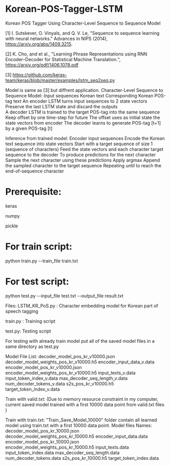 # Korean-POS-Tagger-LSTM
Korean POS Tagger Using Character-Level Sequence to Sequence Model 

[1] I. Sutskever, O. Vinyals, and Q. V. Le, "Sequence to sequence learning with neural networks." Advances in NIPS (2014), https://arxiv.org/abs/1409.3215.

[2] K. Cho, and et al., "Learning Phrase Representations using RNN Encoder–Decoder for Statistical Machine Translation.“, https://arxiv.org/pdf/1406.1078.pdf

[3] https://github.com/keras-team/keras/blob/master/examples/lstm_seq2seq.py

Model is same as [3] but diffrent application. 
Character-Level Sequence to Sequence Model:
  Input sequences
    Korean text
    Corresponding Korean POS-tag text
  An encoder LSTM turns input sequences to 2 state vectors
    Preserve the last LSTM state and discard the outputs   
  A decoder LSTM is trained to the target POS-tag into the same sequence 
    Keep offset by one time-step for future
    The offset uses as initial state the state vectors from encoder
    The decoder learns to generate POS-tag [t+1] by a given POS-tag [t]
    
Inference from trained model:
  Encoder input sequences
    Encode the Korean text sequence into state vectors 
    Start with a target sequence of size 1 (sequence of characters)
  Feed the state vectors and each character target sequence to the decoder
    To produce predictions for the next character 
  Sample the next character using these predictions 
    Apply argmax
    Append the sampled character to the target sequence 
  Repeating until to reach the end-of-sequence character

Prerequisite:
==============
keras

numpy

pickle


For train script:
=================
python train.py --train_file train.txt

For test script:
================
python test.py --input_file test.txt --output_file result.txt

Files:
LSTM_KR_PoS.py :  Character embedding model for Korean part of speech tagging

train.py : Training script 

test.py: Testing script


For testing with already train model put all of the saved model files in a 
same directory as test.py 

Model File List:
decoder_model_pos_kr_v10000.json
decoder_model_weights_pos_kr_v10000.h5
encoder_input_data_v.data
encoder_model_pos_kr_v10000.json
encoder_model_weights_pos_kr_v10000.h5
input_texts_v.data
input_token_index_v.data
max_decoder_seq_length_v.data
num_decoder_tokens_v.data
s2s_pos_kr_v10000.h5
target_token_index_v.data

Train with valid.txt:
(Due to memory resource constraint in my computer, current saved model trained with a first 10000 data point from valid.txt files
)

Train with train.txt:
"Train_Save_Model_10000" folder contain all learned model using train.txt with a first 10000 data point. 
Model files Names:
decoder_model_pos_kr_10000.json
decoder_model_weights_pos_kr_10000.h5
encoder_input_data.data
encoder_model_pos_kr_10000.json
encoder_model_weights_pos_kr_10000.h5
input_texts.data
input_token_index.data
max_decoder_seq_length.data
num_decoder_tokens.data
s2s_pos_kr_10000.h5
target_token_index.data




